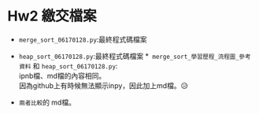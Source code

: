 # Hw2 繳交檔案


* `merge_sort_06170128.py`:最終程式碼檔案
* `heap_sort_06170128.py`:最終程式碼檔案
*` merge_sort_學習歷程_流程圖_參考資料` 和 `heap_sort_06170128.py`:
<br> ipnb檔、md檔的內容相同。
 <br>因為github上有時候無法顯示inpy，因此加上md檔。😥

* `兩者比較`的 md檔。
